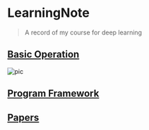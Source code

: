 # LearningNote
> A record of my course for deep learning

## [Basic Operation](Operation/Operation_summary.md)
![pic](Operation/Img/BasicOperation)
## [Program Framework](Programming/Library_summary.md)

## [Papers](Papers/Paper_summary.md)
